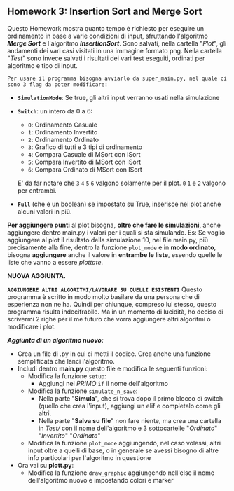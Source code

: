 ## Homework 3: Insertion Sort and Merge Sort
Questo Homework mostra quanto tempo è richiesto per eseguire un ordinamento in base a varie condizioni di input, 
sfruttando l'algoritmo **_Merge Sort_** e l'algoritmo **_InsertionSort_**. 
Sono salvati, nella cartella "_Plot_", gli andamenti dei vari casi visitati in una immagine formato png.
Nella cartella "_Test_" sono invece salvati i risultati dei vari test eseguiti, ordinati per algoritmo e tipo di input.

    Per usare il programma bisogna avviarlo da super_main.py, nel quale ci sono 3 flag da poter modificare:


- **`SimulationMode`**: Se true, gli altri input verranno usati nella simulazione
- **`Switch`**: un intero da 0 a 6:
    - `0`: Ordinamento Casuale
    - `1`: Ordinamento Invertito
    - `2`: Ordinamento Ordinato
    - `3`: Grafico di tutti e 3 tipi di ordinamento
    - `4`: Compara Casuale di MSort con ISort
    - `5`: Compara Invertito di MSort con ISort
    - `6`: Compara Ordinato di MSort con ISort
    
    E' da far notare che `3` `4` `5` `6` valgono solamente per il plot. `0` `1` e `2` valgono per entrambi.

- **`Full`** (che è un boolean) se impostato su True, inserisce nei plot anche alcuni valori in più.

**Per aggiungere punti** al plot bisogna, **oltre che fare le simulazioni**, anche aggiungere dentro main.py i valori per i
quali si sta simulando. Es: Se voglio aggiungere al plot il risultato della simulazione 10, nel file main.py, 
più precisamente alla fine, dentro la funzione `plot_mode` e in **modo ordinato**, bisogna **aggiungere** anche il valore in **entrambe le liste**,
essendo quelle le liste che vanno a essere _plottate_.

**NUOVA AGGIUNTA.**

**`AGGIUNGERE ALTRI ALGORITMI/LAVORARE SU QUELLI ESISTENTI`**
Questo programma è scritto in modo molto basilare da una persona che di esperienza non ne ha. Quindi per chiunque, compreso lui
stesso, questo programma risulta indecifrabile. Ma in un momento di lucidità, ho deciso di scrivermi 2 righe per il me 
futuro che vorra aggiungere altri algoritmi o modificare i plot.

**_Aggiunta di un algoritmo nuovo:_**
- Crea un file di .py in cui ci metti il codice. Crea anche una funzione semplificata che lanci l'algoritmo.
- Includi dentro **main.py** questo file e modifica le seguenti funzioni:
    - Modifica la funzione `setup`: 
        - Aggiungi nel _PRIMO_ `if` il nome dell'algoritmo
    - Modifica la funzione `simulate_n_save`:
        - Nella parte "**Simula**", che si trova dopo il primo blocco di switch (quello che crea l'input), aggiungi un elif 
        e completalo come gli altri.
        - Nella parte  "**Salva su file**" non fare niente, ma crea una cartella in _Test/_ con il nome dell'algoritmo e 3 
        sottocartelle "_Ordinato_" "_Invertito_" "_Ordinato_"
    - Modifica la funzione `plot_mode` aggiungendo, nel caso volessi, altri input oltre a quelli di base, o in generale
    se avessi bisogno di altre info particolari per l'algoritmo in questione
- Ora vai su **plott.py**:
    - Modifica la funzione `draw_graphic` aggiungendo nell'else il nome dell'algoritmo nuovo e impostando 
    colori e marker